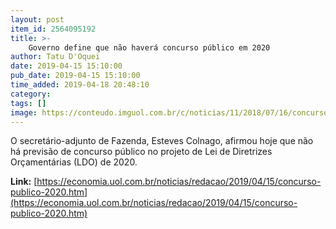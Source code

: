 ```yaml
---
layout: post
item_id: 2564095192
title: >-
    Governo define que não haverá concurso público em 2020
author: Tatu D'Oquei
date: 2019-04-15 15:10:00
pub_date: 2019-04-15 15:10:00
time_added: 2019-04-18 20:48:10
category: 
tags: []
image: https://conteudo.imguol.com.br/c/noticias/11/2018/07/16/concursos-concurso-publico-vestibular-prova-provas-processo-seletivo-estudos-1531759557382_v2_615x300.jpg
---
```


O secretário-adjunto de Fazenda, Esteves Colnago, afirmou hoje que não há previsão de concurso público no projeto de Lei de Diretrizes Orçamentárias (LDO) de 2020.

**Link:** [https://economia.uol.com.br/noticias/redacao/2019/04/15/concurso-publico-2020.htm](https://economia.uol.com.br/noticias/redacao/2019/04/15/concurso-publico-2020.htm)

